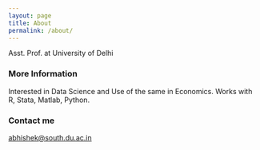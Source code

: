 ```yaml
---
layout: page
title: About
permalink: /about/
---
```


Asst. Prof. at University of Delhi

### More Information

Interested in Data Science and Use of the same in Economics.
Works with R, Stata, Matlab, Python.

### Contact me

[abhishek@south.du.ac.in](mailto:email@domain.com)
